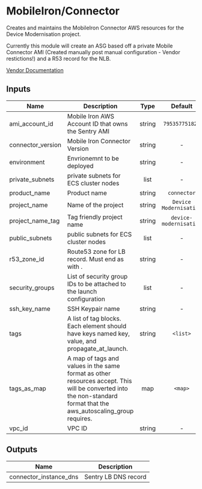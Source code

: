# MobileIron/Connector

Creates and maintains the MobileIron Connector AWS resources for the Device Modernisation project.

Currently this module will create an ASG based off a private Mobile Connector AMI (Created manually post manual configuration - Vendor restictions!) and a R53 record for the NLB.

[Vendor Documentation](http://mi.extendedhelp.mobileiron.com/40/all/en/desktop/Connector.htm)

## Inputs

| Name | Description | Type | Default | Required |
|------|-------------|:----:|:-----:|:-----:|
| ami_account_id | Mobile Iron AWS Account ID that owns the Sentry AMI | string | `795357751823` | no |
| connector_version | Mobile Iron Connector Version | string | - | yes |
| environment | Envrionemnt to be deployed | string | - | yes |
| private_subnets | private subnets for ECS cluster nodes | list | - | yes |
| product_name | Product name | string | `connector` | no |
| project_name | Name of the project | string | `Device Modernisation` | no |
| project_name_tag | Tag friendly project name | string | `device-modernisation` | no |
| public_subnets | public subnets for ECS cluster nodes | list | - | yes |
| r53_zone_id | Route53 zone for LB record. Must end as with . | string | - | yes |
| security_groups | List of security group IDs to be attached to the launch configuration | list | - | yes |
| ssh_key_name | SSH Keypair name | string | - | yes |
| tags | A list of tag blocks. Each element should have keys named key, value, and propagate_at_launch. | string | `<list>` | no |
| tags_as_map | A map of tags and values in the same format as other resources accept. This will be converted into the non-standard format that the aws_autoscaling_group requires. | map | `<map>` | no |
| vpc_id | VPC ID | string | - | yes |

## Outputs

| Name | Description |
|------|-------------|
| connector_instance_dns | Sentry LB DNS record |